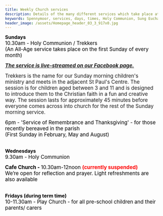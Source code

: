 ```yaml
---
title: Weekly Church services
description: Details of the many different services which take place at St Paul's Church Spennymoor.
keywords: Spennymoor, services, days, times, Holy Communion, Sung Eucharist, Remembrance and Thanksgiving Service, Open Church, Play Church
header_image: /assets/Homepage_header_03_3_917x0.jpg
---
```

<p><span style="color: #000000"><strong><span style="font-size: medium">Sundays<br></span></strong></span><span style="color: #000000"><span style="font-size: larger">10.30am - Holy Communion / Trekkers<br>(An All-Age service takes place on the first Sunday of every month)</span></span></p><p><a href="https://www.facebook.com/stpaulsspennymoor" target="_blank"><span style="font-size: larger;"><em><strong>The service is live-streamed on our Facebook page.</strong></em></span></a></p><p><span style="font-size: larger;">Trekkers is the name for our Sunday morning children's ministry and meets in the adjacent St Paul's Centre. The session is for children aged between 3 and 11 and is designed to introduce them to the Christian faith in a fun and creative way. The session lasts for approximately 45 minutes before everyone comes across into church for the rest of the Sunday morning service.</span></p><p></p><p><span style="color: #000000"><span style="font-size: larger">6pm - 'Service of Remembrance and Thanksgiving' - for those recently bereaved in the parish<br>(First Sunday in February, May and August)</span></span></p><p><span style="color: #000000"><span style="font-size: larger"><br><strong><span style="font-size: medium">Wednesdays<br></span></strong>9.30am - Holy Communion</span></span></p><p><strong><span style="color: #000000"><span style="font-size: larger">Cafe Church - </span></span></strong><span style="color: #000000"><span style="font-size: larger">10.30am-12noon <span style="color: rgb(255, 0, 0);"><strong>(currently suspended)</strong></span><br>We’re open for reflection and prayer. Light refreshments are also available</span></span></p><p><span style="color: #000000"><span style="font-size: larger"><br><strong><span style="font-size: medium">Fridays (during term time)<br></span></strong>10-11.30am - Play Church - for all pre-school children and their parents/ carers</span></span></p>